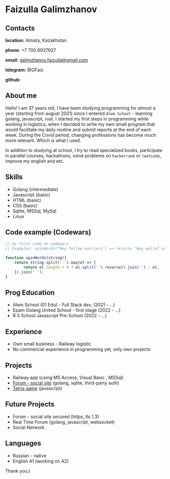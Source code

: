 # Faizulla Galimzhanov

## Contacts

**location:** Almaty, Kazakhstan

**phone**: +7 700 6937927

**email:** galimzhanov.faizulla@gmail.com

**telegram:** @GFaiz

**github:** 

## About me
Hello! I am 37 years old, I have been studying programming for almost a year (starting from august 2021) since I entered `Alem School` - learning golang, javascript, rust.
I started my first steps in programming while working in logistics, when I decided to write my own small program that would facilitate my daily routine and submit reports at the end of each week. During the Covid period, changing professions has become much more relevant. Which is what I used.

In addition to studying at school, I try to read specialized books, participate in parallel courses, hackathons, solve problems on `hackerrank` or `leetcode`, improve my english and etc.

## Skills
- Golang (intermediate)
- Javascript (basic)
- HTML (basic)
- CSS (basic)
- Sqlite, MSSql, MySql
- Linux

## Code example (Codewars)
```js
// my first code on codewars
// Examples: spinWords("Hey fellow warriors") => returns "Hey wollef sroirraw"

function spinWords(string){
    return string.split(' ').map(el => {
        return el.length > 4 ? el.split('').reverse().join('') : el;
    }).join(' ');
}
```

## Prog Education
* Alem School (01 Edu) - Full Stack dev, (2021 - ...)
* Epam Golang United School - first stage (2022 - ...)
* R S School Javascript Pre-School (2022 - ...)

## Experience
* Own small business - Railway logistic
* No commercial experience in programming yet, only own projects

## Projects
* Railway app (using MS Access, Visual Basic , MSSql)
* [Forum - social site](https://github.com/giffone/forum-authentication) (golang, sqlite, third-party auth)
* [Tetris game](https://github.com/giffone/make-your-game) (javascript)

## Future Projects
* Forum - social site secured (https, tls 1.3)
* Real Time Forum (golang, javascript, websocket)
* Social Network

## Languages
* Russian - native
* English A1 (working on A2)



Thank you:)
